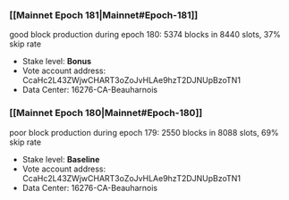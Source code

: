 ### [[Mainnet Epoch 181|Mainnet#Epoch-181]]
good block production during epoch 180: 5374 blocks in 8440 slots, 37% skip rate
* Stake level: **Bonus**
* Vote account address: CcaHc2L43ZWjwCHART3oZoJvHLAe9hzT2DJNUpBzoTN1
* Data Center: 16276-CA-Beauharnois
### [[Mainnet Epoch 180|Mainnet#Epoch-180]]
poor block production during epoch 179: 2550 blocks in 8088 slots, 69% skip rate 
* Stake level: **Baseline**
* Vote account address: CcaHc2L43ZWjwCHART3oZoJvHLAe9hzT2DJNUpBzoTN1
* Data Center: 16276-CA-Beauharnois